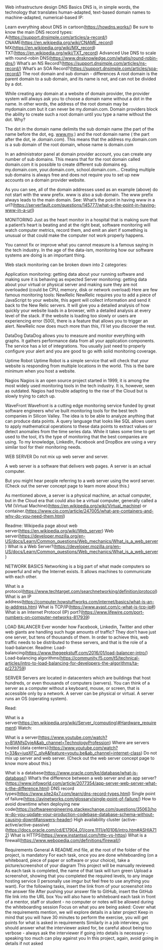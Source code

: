  Web infrastructure design
DNS
Basics
DNS is, in simple words, the technology that translates human-adapted, text-based domain names to machine-adapted, numerical-based IP:

Learn everything about DNS in cartoon(https://howdns.works/)
Be sure to know the main DNS record types:
A(https://support.dnsimple.com/articles/a-record/)
CNAME(https://en.wikipedia.org/wiki/CNAME_record)
MX(https://en.wikipedia.org/wiki/MX_record)
TXT(https://en.wikipedia.org/wiki/TXT_record)
Advanced
Use DNS to scale with round-robin DNS(https://www.dnsknowledge.com/whatis/round-robin-dns/)
What’s an NS Record?(https://support.dnsimple.com/articles/ns-record/)
What’s an SOA Record?(https://support.dnsimple.com/articles/soa-record/)
The root domain and sub domain - differences
A root domain is the parent domain to a sub domain, and its name is not, and can not be divided by a dot.

While creating any domain at a website of domain provider, the provider system will always ask you to choose a domain name without a dot in the name. In other words, the address of the root domain may be mydomain.com but it can never be my.domain.com. Domain providers block the ability to create such a root domain until you type a name without the dot. Why?

The dot in the domain name delimits the sub domain name (the part of the name before the dot, eg. www.my.) and the root domain name ( the part after the dot, ie .domain.com). This means that the address my.domain.com is a sub domain of the root domain, whose name is domain.com

In an administrator panel at domain provider account, you can create any number of sub domains. This means that for the root domain called domain.com it is possible to create different sub domains eg. my.domain.com, your.domain.com, school.domain.com… Creating multiple sub domains is always free and does not require you to set up new accounts on a domain provider website.

As you can see, all of the domain addresses used as an example (above) do not start with the www prefix. www is also a sub domain. The www prefix always leads to the main domain. See: What’s the point in having www in a url?(https://serverfault.com/questions/145777/what-s-the-point-in-having-www-in-a-url)

MONITORING
Just as the heart monitor in a hospital that is making sure that a patient’s heart is beating and at the right beat, software monitoring will watch computer metrics, record them, and emit an alert if something is unusual or that could make the computer not work properly happens.

You cannot fix or improve what you cannot measure is a famous saying in the tech industry. In the age of the data-ism, monitoring how our software systems are doing is an important thing.

Web stack monitoring can be broken down into 2 categories:

Application monitoring: getting data about your running software and making sure it is behaving as expected
Server monitoring: getting data about your virtual or physical server and making sure they are not overloaded (could be CPU, memory, disk or network overload)
Here are few famous monitoring tools:
NewRelic
NewRelic requires you to add a piece of JavaScript to your website, this agent will collect information and send it back to the New Relic servers. It will give you a detailed analysis of how quickly your website loads in a browser, with a detailed analysis at every level of the stack. If the website is loading too slowly or users are experiencing error (500), there is a feature that allows you to trigger an alert. NewRelic now does much more than this, I’ll let you discover the rest.

DataDog
DataDog allows you to measure and monitor everything with graphs. It gathers performance data from all your application components. The service has a lot of integrations. You usually just need to properly configure your alert and you are good to go with solid monitoring coverage.

Uptime Robot
Uptime Robot is a simple service that will check that your website is responding from multiple locations in the world. This is the bare minimum when you host a website.

Nagios
Nagios is an open source project started in 1999, it is among the most widely used monitoring tools in the tech industry. It is, however, seen as outdated. Nagios had trouble adapting to the rise of the Cloud but is slowly trying to catch up.

WaveFront
Wavefront is a cutting edge monitoring service funded by great software engineers who’ve built monitoring tools for the best tech companies in Silicon Valley. The idea is to be able to analyze anything that can produce data points. A query language that looks like SQL allows users to apply mathematical operations to these data points to extract values or detect anomalies from the time series data. While it takes some time to get used to the tool, it’s the type of monitoring that the best companies are using. To my knowledge, LinkedIn, Facebook and DropBox are using a very similar tool for their monitoring needs.



WEB SERVER
Do not mix up web server and server.

A web server is a software that delivers web pages. A server is an actual computer.

But you might hear people referring to a web server using the word server. (Check out the server concept page to learn more about this.)

As mentioned above, a server is a physical machine, an actual computer, but in the Cloud era that could also be a virtual computer, generally called a VM (Virtual Machine)(https://en.wikipedia.org/wiki/Virtual_machine) or container.(https://www.cio.com/article/247005/what-are-containers-and-why-do-you-need-them.html)

Readme:
Wikipedia page about web server(https://en.wikipedia.org/wiki/Web_server)
Web server(https://developer.mozilla.org/en-US/docs/Learn/Common_questions/Web_mechanics/What_is_a_web_server)
What is a Web Server?(https://developer.mozilla.org/en-US/docs/Learn/Common_questions/Web_mechanics/What_is_a_web_server)

NETWORK BASICS
Networking is a big part of what made computers so powerful and why the Internet exists. It allows machines to communicate with each other.

What is a protocol(https://www.techtarget.com/searchnetworking/definition/protocol)
What is an IP address(https://computer.howstuffworks.com/internet/basics/what-is-an-ip-address.htm)
What is TCP/IP(https://www.avast.com/c-what-is-tcp-ip#)
What is an Internet Protocol (IP) port?(https://www.lifewire.com/port-numbers-on-computer-networks-817939)

LOAD BALANCER
Ever wonder how Facebook, Linkedin, Twitter and other web giants are handling such huge amounts of traffic? They don’t have just one server, but tens of thousands of them. In order to achieve this, web traffic needs to be distributed to these servers, and that is the role of a load-balancer.
Readme:
Load-balancing(https://www.thegeekstuff.com/2016/01/load-balancer-intro/)
Load-balancing algorithms(https://community.f5.com/t5/technical-articles/intro-to-load-balancing-for-developers-the-algorithms/ta-p/273759)

SERVER
Servers are located in datacenters which are buildings that host hundreds, or even thousands of computers (servers). You can think of a server as a computer without a keyboard, mouse, or screen, that is accessible only by a network. A server can be physical or virtual. A server runs an OS (operating system).

Read:

What is a server(https://en.wikipedia.org/wiki/Server_(computing)#Hardware_requirement)
Watch:

What is a server(https://www.youtube.com/watch?v=B1ANfsDyjeA&ab_channel=TechnologyProfession)
Where are servers hosted (data centers)(https://www.youtube.com/watch?t=33&v=iuqXFC_qIvA&feature=youtu.be&ab_channel=internet-class)
Do not mix up server and web server. (Check out the web server concept page to know more about this.)

What is a database(https://www.oracle.com/ke/database/what-is-database/)
What’s the difference between a web server and an app server?(https://www.infoworld.com/article/2077354/app-server-web-server-what-s-the-difference.html)
DNS record types(https://www.site24x7.com/learn/dns-record-types.html)
Single point of failure(https://avinetworks.com/glossary/single-point-of-failure/)
How to avoid downtime when deploying new code(https://softwareengineering.stackexchange.com/questions/35063/how-do-you-update-your-production-codebase-database-schema-without-causing-downt#answers-header)
High availability cluster (active-active/active-passive)(https://docs.oracle.com/cd/E17904_01/core.1111/e10106/intro.htm#ASHIA712)
What is HTTPS(https://www.instantssl.com/http-vs-https)
What is a firewall(https://www.webopedia.com/definitions/firewall/)









Requirements
General
A README.md file, at the root of the folder of the project, is mandatory
For each task, once you are done whiteboarding (on a whiteboard, piece of paper or software or your choice), take a picture/screenshot of your diagram
This project will be manually reviewed:
As each task is completed, the name of that task will turn green
Upload a screenshot, showing that you completed the required levels, to any image hosting service (I personally use imgur but feel free to use anything you want).
For the following tasks, insert the link from of your screenshot into the answer file
After pushing your answer file to GitHub, insert the GitHub file link into the URL box
You will also have to whiteboard each task in front of a mentor, staff or student - no computer or notes will be allowed during the whiteboarding session
Focus on what you are being asked:
Cover what the requirements mention, we will explore details in a later project
Keep in mind that you will have 30 minutes to perform the exercise, you will get points for what is asked in requirements
Similarly in a job interview, you should answer what the interviewer asked for, be careful about being too verbose - always ask the interviewer if going into details is necessary - speaking too much can play against you
In this project, again, avoid going in details if not asked
